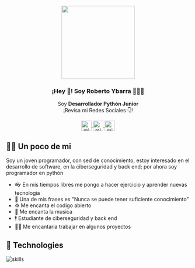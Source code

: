 <p align="center" width="300">
   <img align="center" width="200" src="https://i.pinimg.com/736x/8a/48/f3/8a48f37451972cdb6bd39a976198de94.jpg" />
   <h3 align="center">¡Hey 👋! Soy Roberto Ybarra 👨🏻‍💻</h3>
</p>
<p align="center">Soy <strong>Desarrollador Pythón Junior</strong><br />¡Revisa mi Redes Sociales 👇!</p>
<p align="center">
  <a href="https://www.instagram.com/ybarraroberto82/" target="blank">
    <img align="center" src="https://cdn.jsdelivr.net/npm/simple-icons@3.0.1/icons/instagram.svg" alt="midu.dev" height="28px" width="28px" />
  </a>
  <a href="https://twitter.com/Roberto00463584" target="blank">
    <img align="center" src="https://cdn.jsdelivr.net/npm/simple-icons@3.0.1/icons/twitter.svg" alt="midudev" height="28px" width="28px" />
  </a>
  <a href="Liosxx#5059" target="blank">
    <img align="center" src="https://user-images.githubusercontent.com/98991125/166167524-cab274d6-5b96-409d-abfc-6c1fe679e553.png" alt="midudev" height="28px" width="28px" />
  </a>
</p>

## 🕵️‍♂️ Un poco de mi

Soy un joven programador, con sed de conocimiento, estoy interesado en el desarrollo de software, en la ciberseguridad y back end; por ahora soy programador en pythón 
 
 - 👓 En mis tiempos libres me pongo a hacer ejercicio y aprender nuevas tecnologia
 - 🎨 Una de mis frases es "Nunca se puede tener suficiente conocimiento"
 - ⚙ Me encanta el codigo abierto
 - 🎹 Me encanta la musica
 - 🕴 Estudiante de ciberseguridad y back end
 - 👨‍⚖️ Me encantaria trabajar en algunos proyectos
 
 ## 🔧 Technologies
 
 ![skills](https://skillicons.dev/icons?i=html,css,js,py,git,vscode&theme=light)
